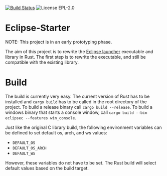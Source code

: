[![Build Status](https://travis-ci.org/Boereck/eclipse-starter.svg?branch=master)](https://travis-ci.org/Boereck/eclipse-starter)
![License EPL-2.0](https://img.shields.io/github/license/Boereck/eclipse-starter.svg)

# Eclipse-Starter

NOTE: This project is in an early prototyping phase.

The aim of this project is to rewrite the [Eclipse launcher](https://github.com/eclipse/rt.equinox.framework/tree/master/features/org.eclipse.equinox.executable.feature) executable and library in Rust.
The first step is to rewrite the executable, and still be compatible with the existing library.

# Build

The build is currently very easy. The current version of Rust has to be installed and `cargo build` has to be called in the root directory of the project.
To build a release binary call `cargo build --release`. To build a windows binary that starts a console window, call `cargo build --bin eclipsec --features win_console`.

Just like the original C library build, the following environment variables can be defined to set default os, arch, and ws values:

- `DEFAULT_OS`
- `DEFAULT_OS_ARCH`
- `DEFAULT_WS`

However, these variables do not have to be set. The Rust build will select default values based on the build target.